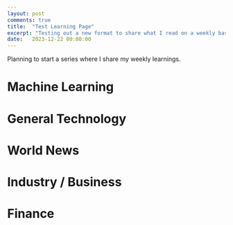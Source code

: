 ```yaml
---
layout: post
comments: true
title:  "Test Learning Page"
excerpt: "Testing out a new format to share what I read on a weekly basis"
date:   2023-12-22 00:00:00
---
```


Planning to start a series where I share my weekly learnings.

# Machine Learning

<TBD>

# General Technology

<TBD>

# World News

<TBD>

# Industry / Business

<TBD>

# Finance

<TBD>
